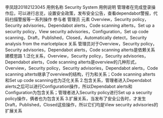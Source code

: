 李凤琼20182123045
用例名称	Security System
用例说明	管理者在完成登录操作后，可以进行总览，设置安全政策，发布安全公告，查看dependabot警报，代码扫描警报等一系列操作
参与者	管理员
元素	Overview，Security policy，Security advisories，Dependabot alerts，Code scanning alterts，Set up a security policy，View security advisories，Configuration，Set up code scanning，Draft，Published，Closed，Automatically detect，Security analysis from the marlcetplace
关系	管理员对于Overview，Security policy，Security advisories，Dependabot alerts，Code scanning alterts是依赖关系
建模思路	1.泛化关系，Overview，Security policy，Security advisories，Dependabot alerts，Code scanning alterts是overview的几种形式，Overview，Security policy，Security advisories，Dependabot alerts，Code scanning alterts继承了overview的结构，行为和关系；Code scanning alterts和Set up code scanning也为泛化关系
2.包含关系，管理者进入Dependabot alerts之后可以进行Configuration操作，所以Dependabot alerts和Configuration为包含关系；管理者进入Security policy进行Set up a security policy操作，俩者也为包含关系
3.扩展关系，当发布了安全公告时，才发生Draft，Published，Closed这些操作，所以它们均是View security advisories的扩展关系
